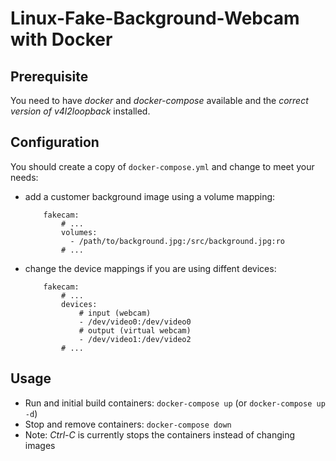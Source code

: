 # Linux-Fake-Background-Webcam with Docker

## Prerequisite

You need to have *docker* and *docker-compose* available and the *correct version of v4l2loopback* installed.

## Configuration 

You should create a copy of `docker-compose.yml` and change to meet your needs:

- add a customer background image using a volume mapping:
  ```
      fakecam:
          # ...
          volumes:
            - /path/to/background.jpg:/src/background.jpg:ro
          # ...
  ```

- change the device mappings if you are using diffent devices:
  ```
      fakecam:
          # ...
          devices:
              # input (webcam)
              - /dev/video0:/dev/video0
              # output (virtual webcam)
              - /dev/video1:/dev/video2
          # ...
  ```
## Usage
 - Run and initial build containers: ``docker-compose up`` (or ``docker-compose up -d``)
 - Stop and remove containers: ``docker-compose down``
 - Note: *Ctrl-C* is currently stops the containers instead of changing images
